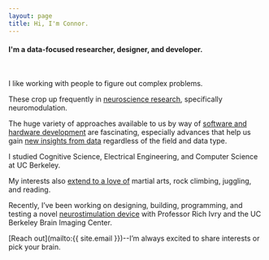 ```yaml
---
layout: page
title: Hi, I'm Connor.
---
```

<h4 class="tagline">
  I'm a data-focused researcher, designer, and developer.
</h4>

<br>

I like working with people to figure out complex problems.

These crop up frequently in [neuroscience research]( /research/ ), specifically neuromodulation.

The huge variety of approaches available to us by way of [software and hardware development]( /technical/ ) are fascinating, especially advances that help us gain [new insights from data]( /data_sci/ ) regardless of the field and data type.

I studied Cognitive Science, Electrical Engineering, and Computer Science at UC Berkeley.

My interests also [extend to a love of]( /life/ ) martial arts, rock climbing, juggling, and reading.

Recently, I’ve been working on designing, building, programming, and testing a novel [neurostimulation device]( /projects/magnetic_perturbation/ ) with Professor Rich Ivry and the UC Berkeley Brain Imaging Center. 

<!--I've also been-->

[Reach out](mailto:{{ site.email }})--I’m always excited to share interests or pick your brain.
<!--/mnt/c/users/connor/documents/github/connorwbrown.github.io/ bundle exec jekyll serve-->